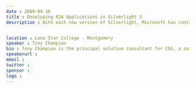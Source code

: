 ```yaml
---
date : 2009-04-16
title : Developing RIA Applications in Silverlight 3
description : With each new version of Silverlight, Microsoft has continued to improve the features and toolset available for building rich internet applications (RIA).  Silverlight 3 has solved many of the issues facing RIA developers in Silverlight 2; including navigation, data forms, validation, and data services.  We will walk thru developing a data centric application in Silverlight 3 and discuss the role of Silverlight in future application development.

location : Lone Star College - Montgomery
speaker : Tony Champion
bio : Tony Champion is the principal solution consultant for CDS, a software solution company and member of the Microsoft Silverlight Partner Program.  Tony has been developing in Microsoft technologies since 1996 and has experience in web applications, desktop applications, graphics, and real-time software.  He is currently focused on providing professional solutions using the latest technologies, including Silverlight, WPF, SharePoint, AJAX, and WCF.
speakerurl : 
email : 
twitter : 
sponsor : 
logo : 
---
```

